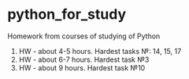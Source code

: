 # python_for_study
Homework from courses of studying of Python
1) HW - about 4-5 hours.
Hardest tasks №: 14, 15, 17
2) HW - about 6-7 hours.
Hardest task №3
4) HW - about 9 hours.
Hardest task №10
